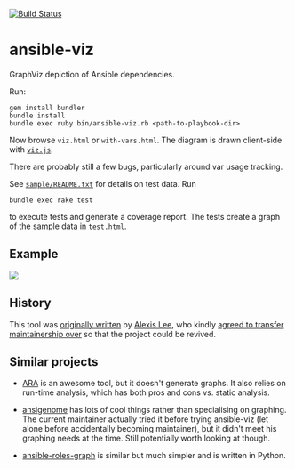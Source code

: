 [![Build Status](https://travis-ci.org/aspiers/ansible-viz.svg?branch=master)](https://travis-ci.org/aspiers/ansible-viz)

ansible-viz
===========

GraphViz depiction of Ansible dependencies.

Run:

    gem install bundler
    bundle install
    bundle exec ruby bin/ansible-viz.rb <path-to-playbook-dir>

Now browse `viz.html` or `with-vars.html`. The diagram is drawn
client-side with [`viz.js`](https://github.com/mdaines/viz.js/).

There are probably still a few bugs, particularly around var usage tracking.

See [`sample/README.txt`](sample/README.txt) for details on test
data. Run

    bundle exec rake test

to execute tests and generate a coverage report. The tests create a
graph of the sample data in `test.html`.

## Example

![](example.png)

## History

This tool was [originally written](https://github.com/lxsli/ansible-viz)
by [Alexis Lee](https://github.com/lxsli/ansible-viz), who kindly
[agreed to transfer maintainership over](https://github.com/lxsli/ansible-viz/issues/3)
so that the project could be revived.

## Similar projects

- [ARA](https://github.com/openstack/ara) is an awesome tool, but it
  doesn't generate graphs. It also relies on run-time analysis, which
  has both pros and cons vs. static analysis.

- [ansigenome](https://github.com/nickjj/ansigenome) has lots of cool
  things rather than specialising on graphing.  The current maintainer
  actually tried it before trying ansible-viz (let alone before
  accidentally becoming maintainer), but it didn't meet his graphing
  needs at the time.  Still potentially worth looking at though.

- [ansible-roles-graph](https://github.com/sebn/ansible-roles-graph)
  is similar but much simpler and is written in Python.
